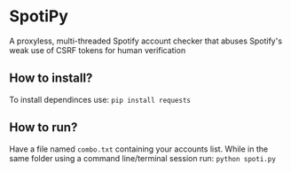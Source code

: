 # SpotiPy
A proxyless, multi-threaded Spotify account checker that abuses Spotify's weak use of CSRF tokens for human verification


## How to install?
To install dependinces use:
```pip install requests```
## How to run?
Have a file named `combo.txt` containing your accounts list.
While in the same folder using a command line/terminal session run:
```python spoti.py```
